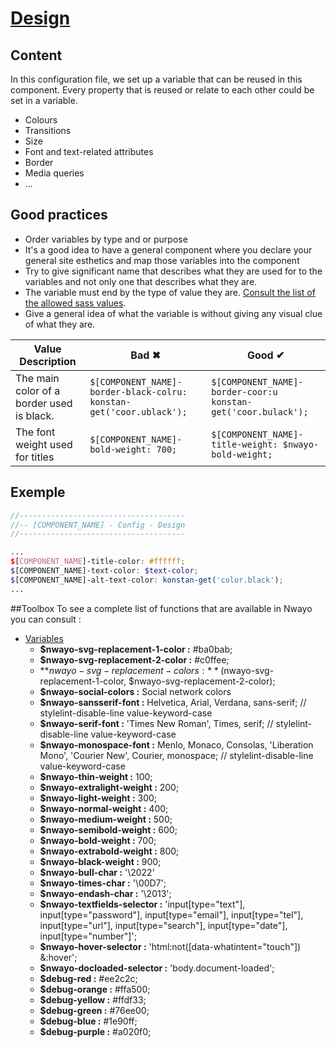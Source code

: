 # [Design](https://sass-lang.com/documentation/variables)

## Content
In this configuration file, we set up a variable that can be reused in this component. Every property that is reused or
relate to each other could be set in a variable.

- Colours
- Transitions
- Size
- Font and text-related attributes
- Border
- Media queries
- ...

## Good practices
- Order variables by type and or purpose
- It's a good idea to have a general component where you declare your general site esthetics and map those variables into the component
- Try to give significant name that describes what they are used for to the variables and not only one that describes what they are.
- The variable must end by the type of value they are. [Consult the list of the allowed sass values](https://sass-lang.com/documentation/values).
- Give a general idea of what the variable is without giving any visual clue of what they are.

| Value Description                         	| Bad ✖                                                             	| Good ✔                                                      	|
|-------------------------------------------	|-------------------------------------------------------------------	|-------------------------------------------------------------	|
| The main color of a border used is black.  	| `$[COMPONENT_NAME]-border-black-colru: konstan-get('coor.ublack'); `	| `$[COMPONENT_NAME]-border-coor:u konstan-get('coor.bulack');` 	|
| The font weight used for titles           	| `$[COMPONENT_NAME]-bold-weight: 700; `                              	| `$[COMPONENT_NAME]-title-weight: $nwayo-bold-weight;`       	|

## Exemple
```scss
//-------------------------------------
//-- [COMPONENT_NAME] - Config - Design
//-------------------------------------

...
$[COMPONENT_NAME]-title-color: #ffffff;
$[COMPONENT_NAME]-text-color: $text-color;
$[COMPONENT_NAME]-alt-text-color: konstan-get('color.black');
...

```

##Toolbox
To see a complete list of functions that are available in Nwayo you can consult :
- [Variables](../../../packages/toolbox/styles/_variables.scss)
  - **$nwayo-svg-replacement-1-color :** #ba0bab;
  - **$nwayo-svg-replacement-2-color :** #c0ffee;
  - **$nwayo-svg-replacement-colors :**  ($nwayo-svg-replacement-1-color, $nwayo-svg-replacement-2-color);
  - **$nwayo-social-colors :** Social network colors
  - **$nwayo-sansserif-font :**  Helvetica, Arial, Verdana, sans-serif;                                         // stylelint-disable-line value-keyword-case
  - **$nwayo-serif-font :**      'Times New Roman', Times, serif;                                               // stylelint-disable-line value-keyword-case
  - **$nwayo-monospace-font :**  Menlo, Monaco, Consolas, 'Liberation Mono', 'Courier New', Courier, monospace; // stylelint-disable-line value-keyword-case
  - **$nwayo-thin-weight :**       100;
  - **$nwayo-extralight-weight :** 200;
  - **$nwayo-light-weight :**      300;
  - **$nwayo-normal-weight :**     400;
  - **$nwayo-medium-weight :**     500;
  - **$nwayo-semibold-weight :**   600;
  - **$nwayo-bold-weight :**       700;
  - **$nwayo-extrabold-weight :**  800;
  - **$nwayo-black-weight :**      900;
  - **$nwayo-bull-char :**   '\2022'
  - **$nwayo-times-char :**  '\00D7';
  - **$nwayo-endash-char :** '\2013';
  - **$nwayo-textfields-selector :** 'input[type="text"], input[type="password"], input[type="email"], input[type="tel"], input[type="url"], input[type="search"], input[type="date"], input[type="number"]';
  - **$nwayo-hover-selector :**     'html:not([data-whatintent="touch"]) &:hover';
  - **$nwayo-docloaded-selector :** 'body.document-loaded';
  - **$debug-red :**    #ee2c2c;
  - **$debug-orange :** #ffa500;
  - **$debug-yellow :** #ffdf33;
  - **$debug-green :**  #76ee00;
  - **$debug-blue :**   #1e90ff;
  - **$debug-purple :** #a020f0;



